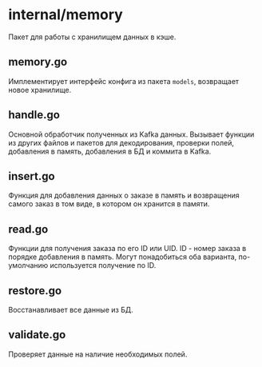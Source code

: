 # internal/memory
Пакет для работы с хранилищем данных в кэше.

## memory.go
Имплементирует интерфейс конфига из пакета `models`, возвращает новое хранилище.

## handle.go
Основной обработчик полученных из Kafka данных. Вызывает функции из других файлов и пакетов для декодирования, проверки полей, добавления в память, добавления в БД и коммита в Kafka.

## insert.go
Функция для добавления данных о заказе в память и возвращения самого заказ в том виде, в котором он хранится в памяти.

## read.go
Функции для получения заказа по его ID или UID. ID - номер заказа в порядке добавления в память. Могут понадобиться оба варианта, по-умолчанию используется получение по ID.

## restore.go
Восстанавливает все данные из БД.

## validate.go
Проверяет данные на наличие необходимых полей.